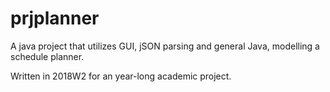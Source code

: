 # prjplanner

A java project that utilizes GUI, jSON parsing and general Java, modelling a schedule planner. 






Written in 2018W2 for an year-long academic project. 
